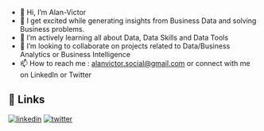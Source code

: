 - 👋 Hi, I’m Alan-Victor
- 👀 I get excited while generating insights from Business Data and solving Business problems.
- 🌱 I’m actively learning all about Data, Data Skills and Data Tools 
- 💞️ I’m looking to collaborate on projects related to Data/Business Analytics or Business Intelligence
- 📫 How to reach me : alanvictor.social@gmail.com or connect with me on LinkedIn or Twitter

## 🔗 Links
[![linkedin](https://img.shields.io/badge/linkedin-0A66C2?style=for-the-badge&logo=linkedin&logoColor=white)](https://www.linkedin.com/in/alan-victor/)
[![twitter](https://img.shields.io/badge/twitter-1DA1F2?style=for-the-badge&logo=twitter&logoColor=white)](https://twitter.com/TheAlanVictor)

  



<!---
Alan-Victor/Alan-Victor is a ✨ special ✨ repository because its `README.md` (this file) appears on your GitHub profile.
You can click the Preview link to take a look at your changes.
--->
